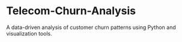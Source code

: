 # Telecom-Churn-Analysis
A data-driven analysis of customer churn patterns using Python and visualization tools.
